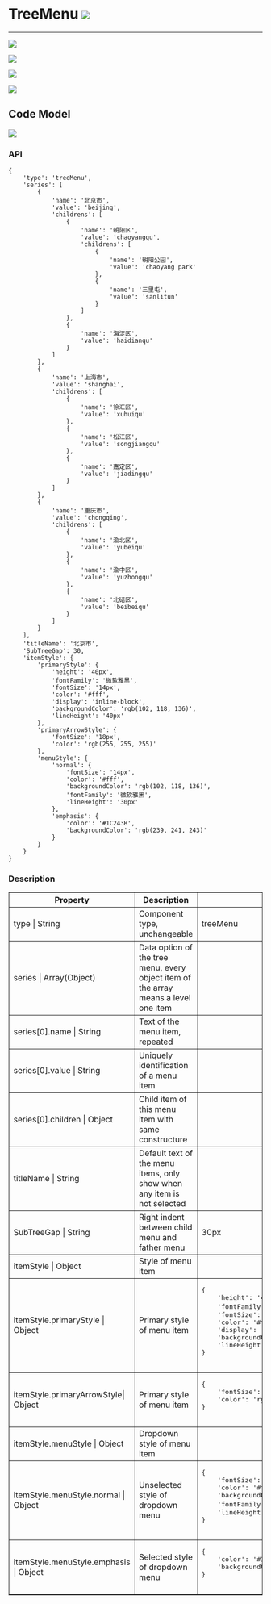 # TreeMenu ![](/assets/TreeMenu.png)

---
![](/assets/controls/TreeMenu01.png)


![](/assets/controls/TreeMenu03.png)

![](/assets/controls/TreeMenu04.png)

![](/assets/controls/TreeMenu05.png)



## Code Model
![](/assets/controls/TreeMenu06.png)


### API

```
{
    'type': 'treeMenu',
    'series': [
        {
            'name': '北京市',
            'value': 'beijing',
            'childrens': [
                {
                    'name': '朝阳区',
                    'value': 'chaoyangqu',
                    'childrens': [
                        {
                            'name': '朝阳公园',
                            'value': 'chaoyang park'
                        },
                        {
                            'name': '三里屯',
                            'value': 'sanlitun'
                        }
                    ]
                },
                {
                    'name': '海淀区',
                    'value': 'haidianqu'
                }
            ]
        },
        {
            'name': '上海市',
            'value': 'shanghai',
            'childrens': [
                {
                    'name': '徐汇区',
                    'value': 'xuhuiqu'
                },
                {
                    'name': '松江区',
                    'value': 'songjiangqu'
                },
                {
                    'name': '嘉定区',
                    'value': 'jiadingqu'
                }
            ]
        },
        {
            'name': '重庆市',
            'value': 'chongqing',
            'childrens': [
                {
                    'name': '渝北区',
                    'value': 'yubeiqu'
                },
                {
                    'name': '渝中区',
                    'value': 'yuzhongqu'
                },
                {
                    'name': '北碚区',
                    'value': 'beibeiqu'
                }
            ]
        }
    ],
    'titleName': '北京市',
    'SubTreeGap': 30,
    'itemStyle': {
        'primaryStyle': {
            'height': '40px',
            'fontFamily': '微软雅黑',
            'fontSize': '14px',
            'color': '#fff',
            'display': 'inline-block',
            'backgroundColor': 'rgb(102, 118, 136)',
            'lineHeight': '40px'
        },
        'primaryArrowStyle': {
            'fontSize': '18px',
            'color': 'rgb(255, 255, 255)'
        },
        'menuStyle': {
            'normal': {
                'fontSize': '14px',
                'color': '#fff',
                'backgroundColor': 'rgb(102, 118, 136)',
                'fontFamily': '微软雅黑',
                'lineHeight': '30px'
            },
            'emphasis': {
                'color': '#1C243B',
                'backgroundColor': 'rgb(239, 241, 243)'
            }
        }
    }
}
```

### Description

<table border="1">
    <tr>
        <th width="15%"> Property </th>
		<th width="30%">Description</th>
		<th> Value </th>
    </tr>
    <tr>
        <td> type | String</td>
        <td>Component type, unchangeable </td>
        <td>treeMenu</td>
    </tr>
    <tr>
        <td> series | Array(Object)</td>
        <td>Data option of the tree menu, every object item of the array means a level one item</td>
        <td> </td>
    </tr>
    <tr>
        <td> series[0].name | String</td>
        <td>Text of the menu item, repeated </td>
        <td> </td>
    </tr>
    <tr>
        <td> series[0].value | String</td>
        <td>	Uniquely identification of a menu item </td>
        <td> </td>
    </tr>
    <tr>
        <td> series[0].children | Object</td>
        <td>Child item of this menu item with same constructure </td>
        <td> </td>
    </tr>
    <tr>
        <td> titleName | String </td>
        <td>Default text of the menu items, only show when any item is not selected</td>
        <td> </td>
    </tr>
    <tr>
        <td> SubTreeGap | String </td>
        <td>Right indent between child menu and father menu </td>
        <td>30px</td>
    </tr>
    <tr>
        <td> itemStyle | Object </td>
        <td>Style of menu item </td>
        <td> </td>
    </tr>
    <tr>
        <td> itemStyle.primaryStyle | Object </td>
        <td>Primary style of menu item</td>
        <td><pre>
{
    'height': '40px',
    'fontFamily': '微软雅黑',
    'fontSize': '14px',
    'color': '#fff',
    'display': 'inline-block',
    'backgroundColor': 'rgb(102, 118, 136)',
    'lineHeight': '40px' 
}
    </pre></td>
    </tr>
    <tr>
        <td> itemStyle.primaryArrowStyle| Object </td>
        <td>Primary style of menu item </td>
        <td><pre>
{
    'fontSize': '18px',
    'color': 'rgb(255, 255, 255)'
}
        </pre></td>
    </tr>
    <tr>
        <td>itemStyle.menuStyle | Object </td>
        <td>	Dropdown style of menu item </td>
        <td> </td>
    </tr>
    <tr>
        <td>itemStyle.menuStyle.normal | Object  </td>
        <td>Unselected style of dropdown menu </td>
        <td><pre>
{
    'fontSize': '14px',
    'color': '#fff',
    'backgroundColor': 'rgb(102, 118, 136)',
    'fontFamily': '微软雅黑',
    'lineHeight': '30px'
}
        </pre></td>
    </tr>
    <tr>
        <td>itemStyle.menuStyle.emphasis | Object  </td>
        <td>	Selected style of dropdown menu </td>
        <td><pre>
{
    'color': '#1C243B',
    'backgroundColor': 'rgb(239, 241, 243)'
}
        </pre></td>
    </tr>
</table>




